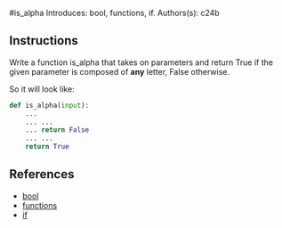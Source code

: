 #is_alpha
Introduces: bool, functions, if.
Authors(s): c24b
## Instructions

Write a function is_alpha that takes on parameters and return True if the
given parameter is composed of **any** letter, False otherwise.

So it will look like:
```python
def is_alpha(input):
    ...
    ... ...
    ... return False
    ... ...
    return True
```

## References
 - [bool](https://docs.python.org/3/library/stdtypes.html#boolean-operations-and-or-not)
 - [functions](https://docs.python.org/3/tutorial/controlflow.html#defining-functions)
 - [if](https://docs.python.org/3/tutorial/controlflow.html#if-statements)
